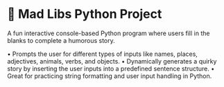 # 🎉 Mad Libs Python Project

A fun interactive console-based Python program where users fill in the blanks to complete a humorous story.

• Prompts the user for different types of inputs like names, places, adjectives, animals, verbs, and objects.
• Dynamically generates a quirky story by inserting the user inputs into a predefined sentence structure.
• Great for practicing string formatting and user input handling in Python.
